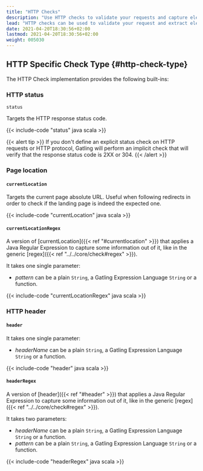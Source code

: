 ```yaml
---
title: "HTTP Checks"
description: "Use HTTP checks to validate your requests and capture elements"
lead: "HTTP checks can be used to validate your request and extract elements which can be reused later"
date: 2021-04-20T18:30:56+02:00
lastmod: 2021-04-20T18:30:56+02:00
weight: 005030
---
```


## HTTP Specific Check Type {#http-check-type}

The HTTP Check implementation provides the following built-ins:

### HTTP status

`status`

Targets the HTTP response status code.

{{< include-code "status" java scala >}}

{{< alert tip >}}
If you don't define an explicit status check on HTTP requests or HTTP protocol, Gatling will perform an implicit check that will verify that the response status code is 2XX or 304.
{{< /alert >}}

### Page location

#### `currentLocation`

Targets the current page absolute URL.
Useful when following redirects in order to check if the landing page is indeed the expected one.

{{< include-code "currentLocation" java scala >}}

#### `currentLocationRegex`

A version of [currentLocation]({{< ref "#currentlocation" >}}) that applies a Java Regular Expression to capture some information out of it, like in the generic [regex]({{< ref "../../core/check#regex" >}}).

It takes one single parameter:
* *pattern*  can be a plain `String`, a Gatling Expression Language `String` or a function.

{{< include-code "currentLocationRegex" java scala >}}

### HTTP header

#### `header`

It takes one single parameter:
* *headerName*  can be a plain `String`, a Gatling Expression Language `String` or a function.

{{< include-code "header" java scala >}}

#### `headerRegex`

A version of [header]({{< ref "#header" >}}) that applies a Java Regular Expression to capture some information out of it, like in the generic [regex]({{< ref "../../core/check#regex" >}}).

It takes two parameters:
* *headerName*  can be a plain `String`, a Gatling Expression Language `String` or a function.
* *pattern*  can be a plain `String`, a Gatling Expression Language `String` or a function.

{{< include-code "headerRegex" java scala >}}
